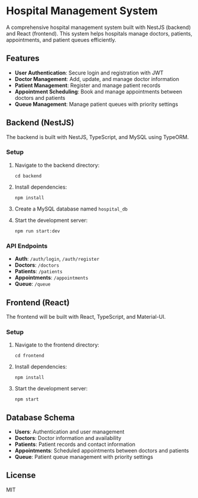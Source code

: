 # Hospital Management System

A comprehensive hospital management system built with NestJS (backend) and React (frontend). This system helps hospitals manage doctors, patients, appointments, and patient queues efficiently.

## Features

- **User Authentication**: Secure login and registration with JWT
- **Doctor Management**: Add, update, and manage doctor information
- **Patient Management**: Register and manage patient records
- **Appointment Scheduling**: Book and manage appointments between doctors and patients
- **Queue Management**: Manage patient queues with priority settings

## Backend (NestJS)

The backend is built with NestJS, TypeScript, and MySQL using TypeORM.

### Setup

1. Navigate to the backend directory:
   ```
   cd backend
   ```

2. Install dependencies:
   ```
   npm install
   ```

3. Create a MySQL database named `hospital_db`

4. Start the development server:
   ```
   npm run start:dev
   ```

### API Endpoints

- **Auth**: `/auth/login`, `/auth/register`
- **Doctors**: `/doctors`
- **Patients**: `/patients`
- **Appointments**: `/appointments`
- **Queue**: `/queue`

## Frontend (React)

The frontend will be built with React, TypeScript, and Material-UI.

### Setup

1. Navigate to the frontend directory:
   ```
   cd frontend
   ```

2. Install dependencies:
   ```
   npm install
   ```

3. Start the development server:
   ```
   npm start
   ```

## Database Schema

- **Users**: Authentication and user management
- **Doctors**: Doctor information and availability
- **Patients**: Patient records and contact information
- **Appointments**: Scheduled appointments between doctors and patients
- **Queue**: Patient queue management with priority settings

## License

MIT